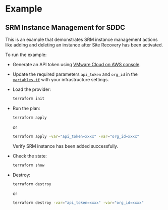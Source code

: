 # Example

## SRM Instance Management for SDDC

This is an example that demonstrates SRM instance management actions like adding
and deleting an instance after Site Recovery has been activated.

To run the example:

* Generate an API token using
  [VMware Cloud on AWS console](https://vmc.vmware.com/console/).

* Update the required parameters `api_token` and `org_id` in the
  [`variables.tf`](https://github.com/vmware/terraform-provider-vmc/blob/main/examples/srm_node/variables.tf)
  with your infrastructure settings.

* Load the provider:

  ```sh
  terraform init
  ```

* Run the plan:

  ```sh
  terraform apply
  ```

  or

  ```sh
  terraform apply -var="api_token=xxxx" -var="org_id=xxxx"
  ```

  Verify SRM instance has been added successfully.

* Check the state:

  ```sh
  terraform show
  ```

* Destroy:

  ```sh
  terraform destroy
  ```

  or

  ```sh
  terraform destroy -var="api_token=xxxx" -var="org_id=xxxx"
  ```
